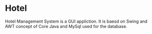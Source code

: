 # Hotel
Hotel Management System is a GUI appliction.
It is baesd on Swing and AWT concept of Core Java and MySql used for the database.
